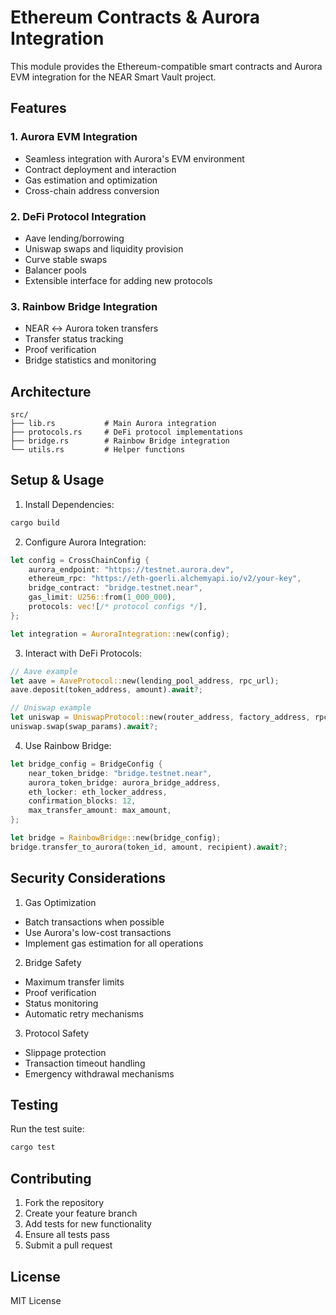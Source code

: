 # Ethereum Contracts & Aurora Integration

This module provides the Ethereum-compatible smart contracts and Aurora EVM integration for the NEAR Smart Vault project.

## Features

### 1. Aurora EVM Integration
- Seamless integration with Aurora's EVM environment
- Contract deployment and interaction
- Gas estimation and optimization
- Cross-chain address conversion

### 2. DeFi Protocol Integration
- Aave lending/borrowing
- Uniswap swaps and liquidity provision
- Curve stable swaps
- Balancer pools
- Extensible interface for adding new protocols

### 3. Rainbow Bridge Integration
- NEAR ↔ Aurora token transfers
- Transfer status tracking
- Proof verification
- Bridge statistics and monitoring

## Architecture

```
src/
├── lib.rs           # Main Aurora integration
├── protocols.rs     # DeFi protocol implementations
├── bridge.rs        # Rainbow Bridge integration
└── utils.rs         # Helper functions
```

## Setup & Usage

1. Install Dependencies:
```bash
cargo build
```

2. Configure Aurora Integration:
```rust
let config = CrossChainConfig {
    aurora_endpoint: "https://testnet.aurora.dev",
    ethereum_rpc: "https://eth-goerli.alchemyapi.io/v2/your-key",
    bridge_contract: "bridge.testnet.near",
    gas_limit: U256::from(1_000_000),
    protocols: vec![/* protocol configs */],
};

let integration = AuroraIntegration::new(config);
```

3. Interact with DeFi Protocols:
```rust
// Aave example
let aave = AaveProtocol::new(lending_pool_address, rpc_url);
aave.deposit(token_address, amount).await?;

// Uniswap example
let uniswap = UniswapProtocol::new(router_address, factory_address, rpc_url);
uniswap.swap(swap_params).await?;
```

4. Use Rainbow Bridge:
```rust
let bridge_config = BridgeConfig {
    near_token_bridge: "bridge.testnet.near",
    aurora_token_bridge: aurora_bridge_address,
    eth_locker: eth_locker_address,
    confirmation_blocks: 12,
    max_transfer_amount: max_amount,
};

let bridge = RainbowBridge::new(bridge_config);
bridge.transfer_to_aurora(token_id, amount, recipient).await?;
```

## Security Considerations

1. Gas Optimization
- Batch transactions when possible
- Use Aurora's low-cost transactions
- Implement gas estimation for all operations

2. Bridge Safety
- Maximum transfer limits
- Proof verification
- Status monitoring
- Automatic retry mechanisms

3. Protocol Safety
- Slippage protection
- Transaction timeout handling
- Emergency withdrawal mechanisms

## Testing

Run the test suite:
```bash
cargo test
```

## Contributing

1. Fork the repository
2. Create your feature branch
3. Add tests for new functionality
4. Ensure all tests pass
5. Submit a pull request

## License

MIT License 